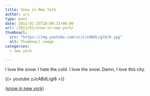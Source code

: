 ```yaml
---
title: Snow in New York
author: uri
type: post
date: 2011-01-25T18:09:31+00:00
url: /2011/01/snow-in-new-york/
thumbnail:
  src: "https://img.youtube.com/vi/zJcABdLrgl8/0.jpg"
  alt: Thumbnail image
categories:
  - new york

---
```

I love the snow. I hate the cold. I love the snow. Damn, I love this city.

{{< youtube zJcABdLrgl8 >}}</iframe>

([snow in new york][1])

 [1]: https://www.youtube.com/watch?v=zJcABdLrgl8